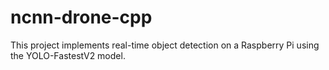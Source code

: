 # ncnn-drone-cpp
This project implements real-time object detection on a Raspberry Pi using the YOLO-FastestV2 model. 
